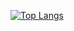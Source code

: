 [![Top Langs](https://github-readme-stats.vercel.app/api/top-langs/?username=remisiki&theme=dracula&layout=compact&hide=Jupyter%20Notebook&langs_count=10)](https://github.com/anuraghazra/github-readme-stats)
